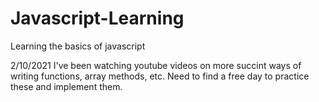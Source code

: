 # Javascript-Learning
Learning the basics of javascript

2/10/2021
I've been watching youtube videos on more succint ways of writing functions, array methods, etc.
Need to find a free day to practice these and implement them.
